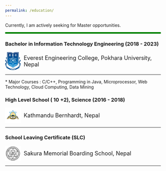 ```yaml
---
permalink: /education/
---
```

Currently, I am actively seeking for Master opportunities.<br>
<hr style="border: 0; height: 5px; background-color: green;">

### Bachelor in Information Technology Engineering (2018 - 2023)
<div class="header" style="display: flex; align-items: center;">
  <img src="../images/everestcollegelogo.png" alt="logo" style="width:50px; margin-right: 10px;">
  <span style="font-size: 18px;"> Everest Engineering College, Pokhara University, Nepal</span>
</div>
<hr>
* Major Courses : C/C++, Programming in Java, Microprocessor, Web Technology, Cloud Computing, Data Mining

### High Level School ( 10 +2), Science (2016 - 2018)<br>
<div class="header" style="display: flex; align-items: center;">
  <img src="../images/Bernhartdlogo.jpeg" alt="logo" style="width:50px; margin-right: 10px;">
  <span style="font-size: 18px;"> Kathmandu Bernhardt, Nepal</span>
</div>
<hr>


### School Leaving Certificate (SLC) <br>
<div class="header" style="display: flex; align-items: center;">
  <img src="../images/sakuralogo.png" alt="logo" style="width:50px; margin-right: 10px;">
  <span style="font-size: 18px;">Sakura Memorial Boarding School, Nepal</span> </div>
<hr>
<br>

